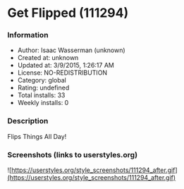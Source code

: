 # Get Flipped (111294)

### Information
- Author: Isaac Wasserman (unknown)
- Created at: unknown
- Updated at: 3/9/2015, 1:26:17 AM
- License: NO-REDISTRIBUTION
- Category: global
- Rating: undefined
- Total installs: 33
- Weekly installs: 0


### Description
Flips Things All Day!


### Screenshots (links to userstyles.org)
![https://userstyles.org/style_screenshots/111294_after.gif](https://userstyles.org/style_screenshots/111294_after.gif)


